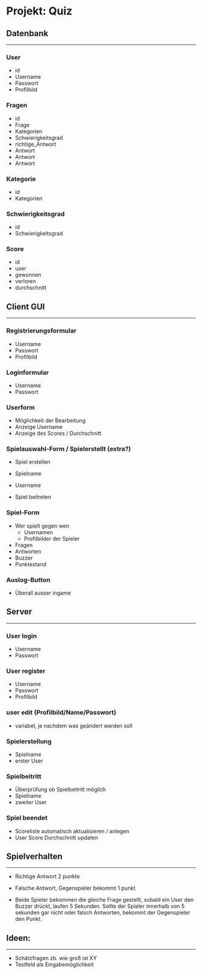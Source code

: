 
# Projekt: Quiz

## Datenbank
---
### User
- id
- Username
- Passwort
- Profilbild

###  Fragen
- id
- Frage 
- Kategorien
- Schwierigkeitsgrad
- richtige_Antwort
- Antwort
- Antwort
- Antwort

### Kategorie					
- id
- Kategorien
		
### Schwierigkeitsgrad
- id
- Schwierigkeitsgrad
		
### Score
- id
- user
- gewonnen
- verloren
- durchschnitt



## Client GUI
---
### Registrierungsformular
- Username
- Passwort
- Profilbild
			
### Loginformular
- Username
- Passwort
		
### Userform
- Möglichkeit der Bearbeitung
- Anzeige Username
- Anzeige des Scores / Durchschnitt
			
### Spielauswahl-Form / Spielerstellt (extra?)
- Spiel erstellen
- Spielname
- Username
			  
- Spiel beitreten
			
### Spiel-Form
- Wer spielt gegen wen
   - Usernamen
   - Profilbilder der Spieler
- Fragen
- Antworten
- Buzzer
- Punktestand

### Auslog-Button
- Überall ausser ingame
	
## Server
---

### User login
- Username
- Passwort
				
### User register
- Username
- Passwort
- Profilbild
				
### user edit (Profilbild/Name/Passwort)
- variabel, je nachdem was geändert werden soll
				
### Spielerstellung
- Spielname
- erster User
			
### Spielbeitritt
- Überprüfung ob Spielbeitritt möglich
- Spielname
- zweiter User

### Spiel beendet
- Scoreliste automatisch aktualisieren / anlegen
- User Score Durchschnitt updaten
			
## Spielverhalten
---
- Richtige Antwort 2 punkte
- Falsche Antwort, Gegenspieler bekommt 1 punkt
		
- Beide Spieler bekommen die gleiche Frage gestellt, sobald ein User den Buzzer drückt, laufen 5 Sekunden. Sollte der Spieler innerhalb von 5 sekunden gar nicht oder falsch Antworten, bekommt der Gegenspieler den Punkt.
		
	
## Ideen:
---
- Schätzfragen zb. wie groß ist XY
- Textfeld als Eingabemöglichkeit